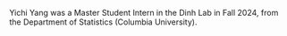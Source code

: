 Yichi Yang was a Master Student Intern in the Dinh Lab in Fall 2024, from the Department of Statistics (Columbia University).
